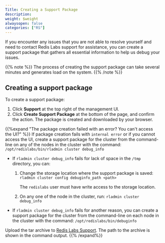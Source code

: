 ```yaml
---
Title: Creating a Support Package
description: 
weight: $weight
alwaysopen: false
categories: ["RS"]
---
```

If you encounter any issues that you are not able to resolve yourself
and need to contact Redis Labs support for assistance, you can create a
support package that gathers all essential information to help us debug
your issues.

{{% note %}}
The process of creating the support package can take several minutes and generates load on the system.
{{% /note %}}

## Creating a support package

To create a support package:

1. Click **Support** at the top right of the management UI.
1. Click **Create Support Package** at the bottom of the page, and confirm the action.
    The package is created and downloaded by your browser.

{{%expand "The package creation failed with an error? You can't access the UI?" %}}
If package creation fails with `internal error` or if you cannot access the UI, create a support package for the cluster from the command-line on any of the nodes in the cluster with the command: `/opt/redislabs/bin/rladmin cluster debug_info`

- If `rladmin cluster debug_info` fails for lack of space in the `/tmp` directory, you can:

    1. Change the storage location where the support package is saved: `rladmin cluster config debuginfo_path <path>`

        The `redislabs` user must have write access to the storage location.
    1. On any one of the node in the cluster, run: `rladmin cluster debug_info`

- If `rladmin cluster debug_info` fails for another reason, you can create a support package for the cluster from the command-line on each node in the cluster with the command: `/opt/redislabs/bin/debuginfo`

Upload the tar archive to [Redis Labs Support](https://support.redislabs.com). The path to the archive is shown in the command output.
{{% /expand%}}
